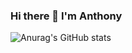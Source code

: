 ### Hi there 👋 I'm Anthony

![Anurag's GitHub stats](https://github-readme-stats.vercel.app/api?username=gwentey\&include_all_commits=true)
